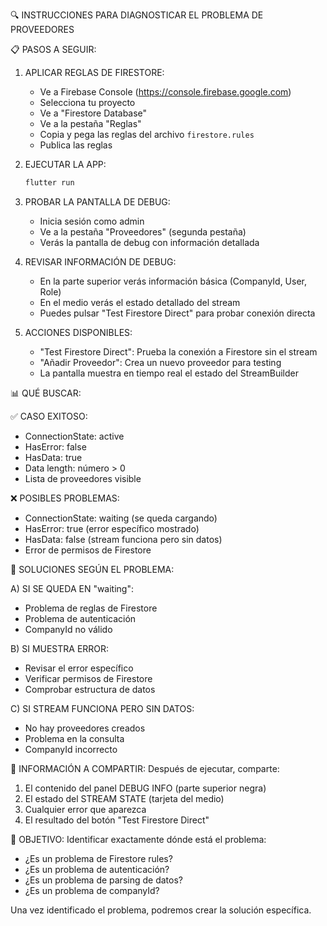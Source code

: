 🔍 INSTRUCCIONES PARA DIAGNOSTICAR EL PROBLEMA DE PROVEEDORES

📋 PASOS A SEGUIR:

1. APLICAR REGLAS DE FIRESTORE:
   - Ve a Firebase Console (https://console.firebase.google.com)
   - Selecciona tu proyecto
   - Ve a "Firestore Database"
   - Ve a la pestaña "Reglas"
   - Copia y pega las reglas del archivo `firestore.rules`
   - Publica las reglas

2. EJECUTAR LA APP:
   ```bash
   flutter run
   ```

3. PROBAR LA PANTALLA DE DEBUG:
   - Inicia sesión como admin
   - Ve a la pestaña "Proveedores" (segunda pestaña)
   - Verás la pantalla de debug con información detallada

4. REVISAR INFORMACIÓN DE DEBUG:
   - En la parte superior verás información básica (CompanyId, User, Role)
   - En el medio verás el estado detallado del stream
   - Puedes pulsar "Test Firestore Direct" para probar conexión directa

5. ACCIONES DISPONIBLES:
   - "Test Firestore Direct": Prueba la conexión a Firestore sin el stream
   - "Añadir Proveedor": Crea un nuevo proveedor para testing
   - La pantalla muestra en tiempo real el estado del StreamBuilder

📊 QUÉ BUSCAR:

✅ CASO EXITOSO:
   - ConnectionState: active
   - HasError: false
   - HasData: true
   - Data length: número > 0
   - Lista de proveedores visible

❌ POSIBLES PROBLEMAS:
   - ConnectionState: waiting (se queda cargando)
   - HasError: true (error específico mostrado)
   - HasData: false (stream funciona pero sin datos)
   - Error de permisos de Firestore

🔧 SOLUCIONES SEGÚN EL PROBLEMA:

A) SI SE QUEDA EN "waiting":
   - Problema de reglas de Firestore
   - Problema de autenticación
   - CompanyId no válido

B) SI MUESTRA ERROR:
   - Revisar el error específico
   - Verificar permisos de Firestore
   - Comprobar estructura de datos

C) SI STREAM FUNCIONA PERO SIN DATOS:
   - No hay proveedores creados
   - Problema en la consulta
   - CompanyId incorrecto

📝 INFORMACIÓN A COMPARTIR:
Después de ejecutar, comparte:
1. El contenido del panel DEBUG INFO (parte superior negra)
2. El estado del STREAM STATE (tarjeta del medio)
3. Cualquier error que aparezca
4. El resultado del botón "Test Firestore Direct"

🎯 OBJETIVO:
Identificar exactamente dónde está el problema:
- ¿Es un problema de Firestore rules?
- ¿Es un problema de autenticación?
- ¿Es un problema de parsing de datos?
- ¿Es un problema de companyId?

Una vez identificado el problema, podremos crear la solución específica.
